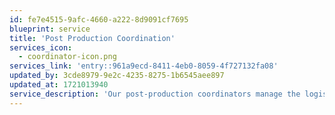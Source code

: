 ```yaml
---
id: fe7e4515-9afc-4660-a222-8d9091cf7695
blueprint: service
title: 'Post Production Coordination'
services_icon:
  - coordinator-icon.png
services_link: 'entry::961a9ecd-8411-4eb0-8059-4f727132fa08'
updated_by: 3cde8979-9e2c-4235-8275-1b6545aee897
updated_at: 1721013940
service_description: 'Our post-production coordinators manage the logistics of the entire process, ensuring smooth operations, timely deliveries, and consistent communication throughout your project.'
---
```

